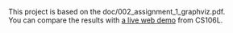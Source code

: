 This project is based on the doc/002_assignment_1_graphviz.pdf.   
You can compare the results with [a live web demo](https://web.stanford.edu/class/cs106l/graphviz.html) from CS106L.

